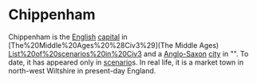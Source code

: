 # Chippenham

Chippenham is the [English](English) [capital](capital) in [The%20Middle%20Ages%20%28Civ3%29](The Middle Ages) [List%20of%20scenarios%20in%20Civ3](scenario) and a [Anglo-Saxon](Anglo-Saxon) [city](city) in "". To date, it has appeared only in [scenario](scenario)s. In real life, it is a market town in north-west Wiltshire in present-day England.